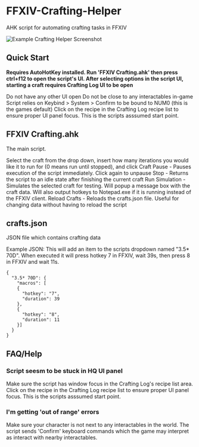 # FFXIV-Crafting-Helper
AHK script for automating crafting tasks in FFXIV

![Example Crafting Helper Screenshot](https://user-images.githubusercontent.com/2283362/143943992-7d27c13d-18df-478e-bdbc-7dd46c828ddf.jpg)

## Quick Start
**Requires AutoHotKey installed. Run 'FFXIV Crafting.ahk' then press ctrl+f12 to open the script's UI. After selecting options in the script UI, starting a craft requires Crafting Log UI to be open**

Do not have any other UI open
Do not be close to any interactables in-game
Script relies on Keybind > System > Confirm to be bound to NUM0 (this is the games default)
Click on the recipe in the Crafting Log recipe list to ensure proper UI panel focus. This is the scripts asssumed start point.

## FFXIV Crafting.ahk
The main script.

Select the craft from the drop down, insert how many iterations you would like it to run for (0 means run until stopped), and click Craft
Pause - Pauses execution of the script immediately. Click again to unpause
Stop - Returns the script to an idle state after finishing the current craft
Run Simulation - Simulates the selected craft for testing. Will popup a message box with the craft data. Will also output hotkeys to Notepad.exe if it is running instead of the FFXIV client.
Reload Crafts - Reloads the crafts.json file. Useful for changing data without having to reload the script

## crafts.json
JSON file which contains crafting data

Example JSON:
This will add an item to the scripts dropdown named "3.5* 70D". When executed it will press hotkey 7 in FFXIV, wait 39s, then press 8 in FFXIV and wait 11s.
```
{
  "3.5* 70D": {
    "macros": [
    {
      "hotkey": "7",
      "duration": 39
    },
    {
      "hotkey": "8",
      "duration": 11
    }]
  }
}
```

## FAQ/Help
### Script seesm to be stuck in HQ UI panel
Make sure the script has window focus in the Crafting Log's recipe list area. Click on the recipe in the Crafting Log recipe list to ensure proper UI panel focus. This is the scripts asssumed start point.

### I'm getting 'out of range' errors
Make sure your character is not next to any interactables in the world. The script sends 'Confirm' keyboard commands which the game may interpret as interact with nearby interactables.
